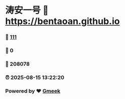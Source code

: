 # 涛安一号 :link: https://bentaoan.github.io 
### :page_facing_up: [111](https://bentaoan.github.io/tag.html) 
### :speech_balloon: 0 
### :hibiscus: 208078 
### :alarm_clock: 2025-08-15 13:22:20 
### Powered by :heart: [Gmeek](https://github.com/Meekdai/Gmeek)
